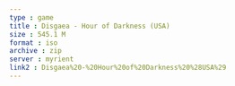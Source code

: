 ```yaml
---
type : game
title : Disgaea - Hour of Darkness (USA)
size : 545.1 M
format : iso
archive : zip
server : myrient
link2 : Disgaea%20-%20Hour%20of%20Darkness%20%28USA%29
---
```

